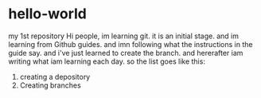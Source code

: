 # hello-world
my 1st repository
Hi people,
im learning git.
it is an initial stage.
and im learning from Github guides.
and imn following what the instructions in the guide say.
and i've just learned to create the branch.
and hererafter iam writing what iam learning each day.
so the list goes like this:
1) creating a depository
2) Creating branches
